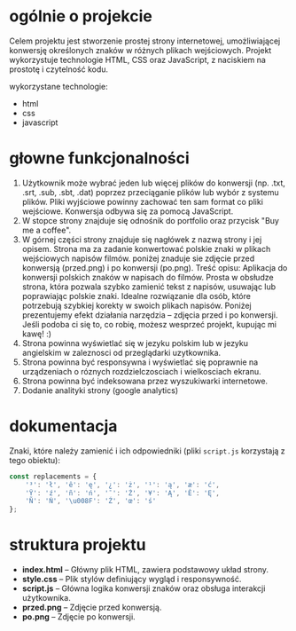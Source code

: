 # ogólnie o projekcie
Celem projektu jest stworzenie prostej strony internetowej, umożliwiającej konwersję określonych znaków w różnych plikach wejściowych. Projekt wykorzystuje technologie HTML, CSS oraz JavaScript, z naciskiem na prostotę i czytelność kodu.

wykorzystane technologie:
- html
- css
- javascript

# głowne funkcjonalności
1. Użytkownik może wybrać jeden lub więcej plików do konwersji (np. .txt, .srt, .sub, .sbt, .dat) poprzez przeciąganie plików lub wybór z systemu plików. Pliki wyjściowe powinny zachować ten sam format co pliki wejściowe. Konwersja odbywa się za pomocą JavaScript.
2. W stopce strony znajduje się odnośnik do portfolio oraz przycisk "Buy me a coffee".
3. W górnej części strony znajduje się nagłówek z nazwą strony i jej opisem. Strona ma za zadanie konwertować polskie znaki w plikach wejściowych napisów filmów. poniżej znaduje sie zdjęcie przed konwersją (przed.png) i po konwersji (po.png). Treść opisu:
Aplikacja do konwersji polskich znaków w napisach do filmów. Prosta w obsłudze strona, która pozwala szybko zamienić tekst z napisów, usuwając lub poprawiając polskie znaki. Idealne rozwiązanie dla osób, które potrzebują szybkiej korekty w swoich plikach napisów. Poniżej prezentujemy efekt działania narzędzia – zdjęcia przed i po konwersji. Jeśli podoba ci się to, co robię, możesz wesprzeć projekt, kupując mi kawę! :)
4. Strona powinna wyświetlać się w jezyku polskim lub w jezyku angielskim w zaleznosci od przeglądarki uzytkownika. 
5. Strona powinna być responsywna i wyświetlać się poprawnie na urządzeniach o róznych rozdzielczosciach i wielkosciach ekranu.
6. Strona powinna być indeksowana przez wyszukiwarki internetowe.
7. Dodanie analityki strony (google analytics)
# dokumentacja

Znaki, które należy zamienić i ich odpowiedniki (pliki `script.js` korzystają z tego obiektu):
```js
const replacements = {
    '³': 'ł', 'ê': 'ę', '¿': 'ż', '¹': 'ą', 'æ': 'ć',
    'Ÿ': 'ź', 'ñ': 'ń', '¯': 'Ż', '¥': 'Ą', 'Ê': 'Ę',
    'Ñ': 'Ń', '\u008F': 'Ź', 'œ': 'ś' 
};
```

# struktura projektu
- **index.html** – Główny plik HTML, zawiera podstawowy układ strony.
- **style.css** – Plik stylów definiujący wygląd i responsywność.
- **script.js** – Główna logika konwersji znaków oraz obsługa interakcji użytkownika.
- **przed.png** – Zdjęcie przed konwersją.
- **po.png** – Zdjęcie po konwersji.
